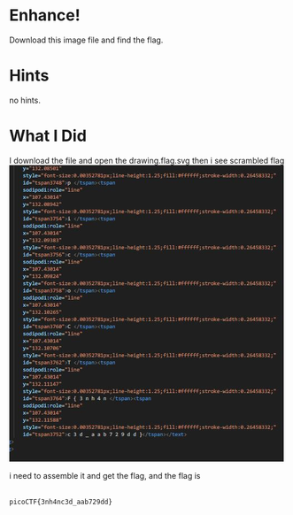 # Enhance!

Download this image file and find the flag.

# Hints

no hints.

# What I Did

I download the file and open the drawing.flag.svg
then i see scrambled flag
<img src="Pic_1.JPG">

i need to assemble it and get the flag,
and the flag is 

``` 

picoCTF{3nh4nc3d_aab729dd}

```
